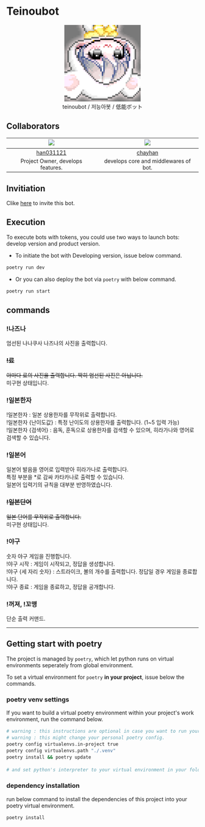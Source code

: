 # Teinoubot

<p align="center">
<img width=200 src="./assets/splash.png">
<br>
teinoubot / 저능아봇 / 低能ボット
</p>



## Collaborators

| <img width=100 src="https://avatars.githubusercontent.com/u/61414506?v=4">                                           | <img width=100 src="https://avatars.githubusercontent.com/u/65532873?v=4">                                  |
|:-----------------------------------------:|:-------------------------------------:|
| [han031121](https://github.com/han031121) | [chayhan](https://github.com/chayhan) |
| Project Owner, develops features.         | develops core and middlewares of bot. |


## Invitiation

Clike [here](https://discord.com/api/oauth2/authorize?client_id=1127962452005507215&permissions=40671259392832&scope=bot) to invite this bot.

## Execution

To execute bots with tokens, you could use two ways to launch bots: develop version and product version.

- To initiate the bot with Developing version, issue below command.

```bash
poetry run dev
```

- Or you can also deploy the bot via `poetry` with below command.

```bash
poetry run start
```

## commands

### !나즈나

엄선된 나나쿠사 나즈나의 사진을 출력합니다.   

### ~~!료~~

~~야마다 료의 사진을 출력합니다. 딱히 엄선된 사진은 아닙니다.~~   
미구현 상태입니다.   

### !일본한자

!일본한자 : 일본 상용한자를 무작위로 출력합니다.   
!일본한자 {난이도값} : 특정 난이도의 상용한자를 출력합니다. (1~5 입력 가능)   
!일본한자 {검색어} : 음독, 훈독으로 상용한자를 검색할 수 있으며, 히라가나와 영어로 검색할 수 있습니다.   

### !일본어

일본어 발음을 영어로 입력받아 히라가나로 출력합니다.   
특정 부분을 *로 감싸 카타카나로 출력할 수 있습니다.   
일본어 입력기의 규칙을 대부분 반영하였습니다.   

### ~~!일본단어~~

~~일본 단어를 무작위로 출력합니다.~~   
미구현 상태입니다.   

### !야구

숫자 야구 게임을 진행합니다.   
!야구 시작 : 게임이 시작되고, 정답을 생성합니다.   
!야구 {세 자리 숫자} : 스트라이크, 볼의 개수를 출력합니다. 정답일 경우 게임을 종료합니다.   
!야구 종료 : 게임을 종료하고, 정답을 공개합니다.   

### !꺼져, !꼬맹

단순 출력 커맨드.   

<!-- ## Todo-list -->


---

## Getting start with poetry

The project is managed by `poetry`, which let python runs on virtual environments seperately from global environment.

To set a virtual environment for `poetry` **in your project**, issue below the commands.

### poetry venv settings

If you want to build a virtual poetry environment within your project's work environment, run the command below.

```bash
# warning : this instructions are optional in case you want to run your virtual env in your project folder.
# warning : this might change your personal poetry config.
poetry config virtualenvs.in-project true
poetry config virtualenvs.path "./.venv"
poetry install && poetry update

# and set python's interpreter to your virtual environment in your folder named `.venv` in your project.
```
### dependency installation

run below command to install the dependencies of this project into your poetry virtual environment.

```bash
poetry install
```